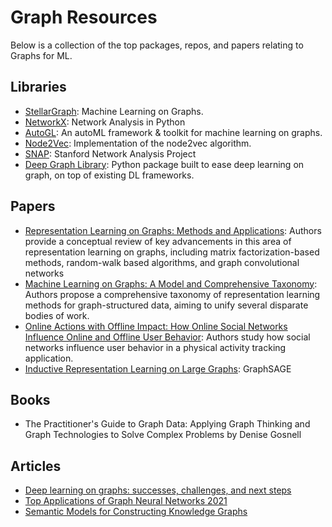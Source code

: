 # Graph Resources
Below is a collection of the top packages, repos, and papers relating to Graphs for ML.

## Libraries
* [StellarGraph](https://github.com/stellargraph/stellargraph): Machine Learning on Graphs.
* [NetworkX](https://github.com/networkx/networkx): Network Analysis in Python
* [AutoGL](https://github.com/THUMNLab/AutoGL): An autoML framework & toolkit for machine learning on graphs.
* [Node2Vec](https://github.com/aditya-grover/node2vec): Implementation of the node2vec algorithm.
* [SNAP](http://snap.stanford.edu/index.html): Stanford Network Analysis Project
* [Deep Graph Library](https://github.com/dmlc/dgl/): Python package built to ease deep learning on graph, on top of existing DL frameworks.

## Papers
* [Representation Learning on Graphs: Methods and Applications](https://cs.stanford.edu/people/jure/pubs/graphrepresentation-ieee17.pdf): Authors provide a conceptual review of key advancements in this area of representation learning on graphs, including matrix factorization-based methods, random-walk based algorithms, and graph convolutional networks
* [Machine Learning on Graphs: A Model and Comprehensive Taxonomy](https://arxiv.org/abs/2005.03675): Authors propose a comprehensive taxonomy of representation learning methods for graph-structured data, aiming to unify several disparate bodies of work.
* [Online Actions with Offline Impact: How Online Social Networks Influence Online and Offline User Behavior](https://cs.stanford.edu/people/jure/pubs/social-influence-wsdm17.pdf): Authors study how social networks influence user behavior in a physical activity tracking application.
* [Inductive Representation Learning on Large Graphs](https://arxiv.org/abs/1706.02216): GraphSAGE

## Books
* The Practitioner's Guide to Graph Data: Applying Graph Thinking and Graph Technologies to Solve Complex Problems by Denise Gosnell

## Articles
* [Deep learning on graphs: successes, challenges, and next steps](https://towardsdatascience.com/deep-learning-on-graphs-successes-challenges-and-next-steps-7d9ec220ba8)
* [Top Applications of Graph Neural Networks 2021](https://medium.com/criteo-engineering/top-applications-of-graph-neural-networks-2021-c06ec82bfc18)
* [Semantic Models for Constructing Knowledge Graphs](https://towardsdatascience.com/semantic-models-for-constructing-knowledge-graphs-38c0a1df316a)
